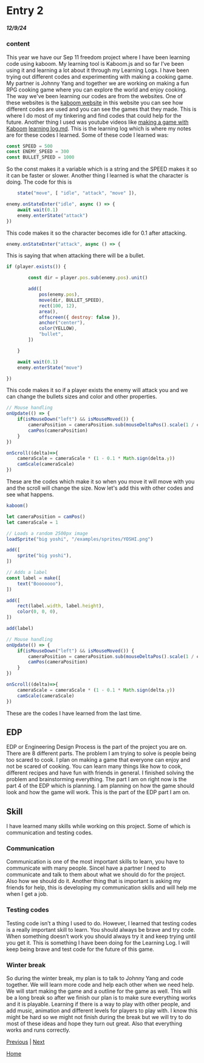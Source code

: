# Entry 2
##### 12/9/24

### content
This year we have our Sep 11 freedom project where I have been learning code using kaboom. My learning tool is Kaboom.js and so far I’ve been using it and learning a lot about it through my Learning Logs. I have been trying out different codes and experimenting with making a cooking game. My partner is Johnny Yang and together we are working on making a fun RPG cooking game where you can explore the world and enjoy cooking. The way we've been learning our codes are from the websites. One of these websites is the [kaboom website](https://kaboomjs.com/) in this website you can see how different codes are used and you can see the games that they made. This is where I do most of my tinkering and find codes that could help for the future. Another thing I used was youtube videos like [making a game with Kaboom](https://www.youtube.com/watch?v=hgReGsh5xVU) [learning log.md](../tool/learning-log.md). This is the learning log which is where my notes are for these codes I learned. Some of these code I learned was:

`````js
const SPEED = 500
const ENEMY_SPEED = 300
const BULLET_SPEED = 1000
`````
So the const makes it a variable which is a string and the SPEED makes it so it can be faster or slower.
Another thing I learned is what the character is doing. The code for this is 
`````js
	state("move", [ "idle", "attack", "move" ]),
`````
````js
enemy.onStateEnter("idle", async () => {
	await wait(0.1)
	enemy.enterState("attack")
})
````
This code makes it so the character becomes idle for 0.1 after attacking. 

```js
enemy.onStateEnter("attack", async () => {
```
This is saying that when attacking there will be a bullet. 

`````js
if (player.exists()) {

		const dir = player.pos.sub(enemy.pos).unit()

		add([
			pos(enemy.pos),
			move(dir, BULLET_SPEED),
			rect(100, 12),
			area(),
			offscreen({ destroy: false }),
			anchor("center"),
			color(YELLOW),
			"bullet",
		])

	}

	await wait(0.1)
	enemy.enterState("move")

})
`````
This code makes it so if a player exists the enemy will attack you and we can change the bullets sizes and color and other properties.

`````js
// Mouse handling
onUpdate(() => {
	if(isMouseDown("left") && isMouseMoved()) {
		cameraPosition = cameraPosition.sub(mouseDeltaPos().scale(1 / cameraScale))
		camPos(cameraPosition)
	}
})

onScroll((delta)=>{
	cameraScale = cameraScale * (1 - 0.1 * Math.sign(delta.y))
	camScale(cameraScale)
})
`````
These are the codes which make it so when you move it will move with you and the scroll will change the size. Now let's add this with other codes and see what happens.

`````js
kaboom()

let cameraPosition = camPos()
let cameraScale = 1

// Loads a random 2500px image
loadSprite("big yoshi", "/examples/sprites/YOSHI.png")

add([
	sprite("big yoshi"),
])

// Adds a label
const label = make([
	text("Booooooo"),
])

add([
	rect(label.width, label.height),
	color(0, 0, 0),
])

add(label)

// Mouse handling
onUpdate(() => {
	if(isMouseDown("left") && isMouseMoved()) {
		cameraPosition = cameraPosition.sub(mouseDeltaPos().scale(1 / cameraScale))
		camPos(cameraPosition)
	}
})

onScroll((delta)=>{
	cameraScale = cameraScale * (1 - 0.1 * Math.sign(delta.y))
	camScale(cameraScale)
})
`````
These are the codes I have learned from the last time. 
   
## EDP 
EDP or Engineering Design Process is the part of the project you are on. There are 8 different parts. The problem I am trying to solve is people being too scared to cook. I plan on making a game that everyone can enjoy and not be scared of cooking. You can learn many things like how to cook, different recipes and have fun with friends in general. I finished solving the problem and brainstorming everything. The part I am on right now is the part 4 of the EDP which is planning. I am planning on how the game should look and how the game will work. This is the part of the EDP part I am on. 

## Skill
I have learned many skills while working on this project. Some of which is communication and testing codes.

### Communication 

Communication is one of the most important skills to learn, you have to communicate with many people. SinceI have a partner I need to communicate and talk to them about what we should do for the project. Also how we should do it. Another thing that is important is asking my friends for help, this is developing my communication skills and will help me when I get a job.



### Testing codes 

Testing code isn’t a thing I used to do. However, I learned that testing codes is a really important skill to learn. You should always be brave and try code. When something doesn’t work you should always try it and keep trying until you get it. This is something I have been doing for the Learning Log. I will keep being brave and test code for the future of this game.

### Winter break

So during the winter break, my plan is to talk to Johnny Yang and code together. We will learn more code and help each other when we need help. We will start making the game and a outline for the game as well. This will be a long break so after we finish our plan is to make sure everything works and it is playable. Learning if there is a way to play with other people, and add music, animation and different levels for players to play with. I know this might be hard so we might not finish during the break but we will try to do most of these ideas and hope they turn out great. Also that everything works and runs correctly. 
 



[Previous](entry01.md) | [Next](entry03.md)

[Home](../README.md)



